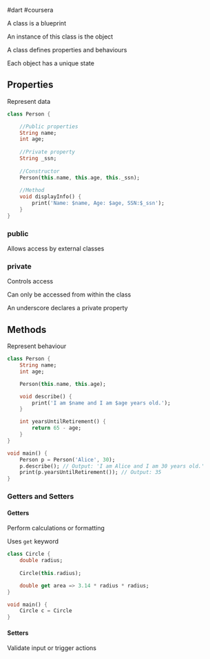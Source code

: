 #dart #coursera 

A class is a blueprint

An instance of this class is the object

A class defines properties and behaviours

Each object has a unique state

## Properties

Represent data

```dart
class Person {

	//Public properties
	String name;
	int age;
	
	//Private property
	String _ssn;
	
	//Constructor
	Person(this.name, this.age, this._ssn);
	
	//Method
	void displayInfo() {
		print('Name: $name, Age: $age, SSN:$_ssn');
	}
}
```

### public

Allows access by external classes
### private

Controls access

Can only be accessed from within the class

An underscore declares a private property


## Methods

Represent behaviour

```dart
class Person {
	String name;
	int age;

	Person(this.name, this.age);

	void describe() {
		print('I am $name and I am $age years old.');
	}

	int yearsUntilRetirement() {
		return 65 - age;
	}
}

void main() {
	Person p = Person('Alice', 30);
	p.describe(); // Output: 'I am Alice and I am 30 years old.'
	print(p.yearsUntilRetirement()); // Output: 35
}
```

### Getters and Setters

#### Getters

Perform calculations or formatting

Uses `get` keyword

```dart
class Circle {
	double radius;
	
	Circle(this.radius);

	double get area => 3.14 * radius * radius;
}

void main() {
	Circle c = Circle
}
```

#### Setters 

Validate input or trigger actions